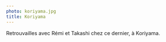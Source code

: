 ```yaml
---
photo: koriyama.jpg
title: Koriyama
---
```

Retrouvailles avec Rémi et Takashi chez ce dernier, à Koriyama.
